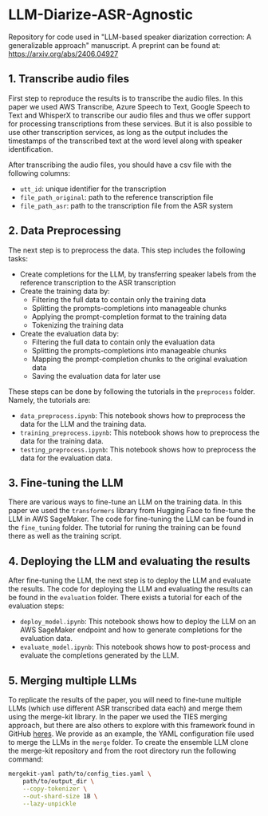 # LLM-Diarize-ASR-Agnostic

Repository for code used in "LLM-based speaker diarization correction: A generalizable approach" manuscript. A preprint can be found at: https://arxiv.org/abs/2406.04927 

## 1. Transcribe audio files

First step to reproduce the results is to transcribe the audio files. In this paper we used AWS Transcribe, Azure Speech to Text, Google Speech to Text and WhisperX to transcribe our audio files and thus we offer support for processing transcriptions from these services. But it is also possible to use other transcription services, as long as the output includes the timestamps of the transcribed text at the word level along with speaker identification.

After transcribing the audio files, you should have a csv file with the following columns:

* `utt_id`: unique identifier for the transcription
* `file_path_original`: path to the reference transcription file
* `file_path_asr`: path to the transcription file from the ASR system

## 2. Data Preprocessing

The next step is to preprocess the data. This step includes the following tasks:

* Create completions for the LLM, by transferring speaker labels from the reference transcription to the ASR transcription
* Create the training data by:
  * Filtering the full data to contain only the training data
  * Splitting the prompts-completions into manageable chunks
  * Applying the prompt-completion format to the training data
  * Tokenizing the training data
* Create the evaluation data by:
  * Filtering the full data to contain only the evaluation data
  * Splitting the prompts-completions into manageable chunks
  * Mapping the prompt-completion chunks to the original evaluation data
  * Saving the evaluation data for later use

These steps can be done by following the tutorials in the `preprocess` folder. Namely, the tutorials are:

* `data_preprocess.ipynb`: This notebook shows how to preprocess the data for the LLM and the training data.
* `training_preprocess.ipynb`: This notebook shows how to preprocess the data for the training data.
* `testing_preprocess.ipynb`: This notebook shows how to preprocess the data for the evaluation data.

## 3. Fine-tuning the LLM

There are various ways to fine-tune an LLM on the training data. In this paper we used the `transformers` library from Hugging Face to fine-tune the LLM in AWS SageMaker. The code for fine-tuning the LLM can be found in the `fine_tuning` folder. The tutorial for runing the training can be found there as well as the training script.

## 4. Deploying the LLM and evaluating the results

After fine-tuning the LLM, the next step is to deploy the LLM and evaluate the results. The code for deploying the LLM and evaluating the results can be found in the `evaluation` folder. There exists a tutorial for each of the evaluation steps:

* `deploy_model.ipynb`: This notebook shows how to deploy the LLM on an AWS SageMaker endpoint and how to generate completions for the evaluation data.
* `evaluate_model.ipynb`: This notebook shows how to post-process and evaluate the completions generated by the LLM.

## 5. Merging multiple LLMs

To replicate the results of the paper, you will need to fine-tune multiple LLMs (which use different ASR transcribed data each) and merge them using the merge-kit library. In the paper we used the TIES merging approach, but there are also others to explore with this framework found in GitHub [heres](https://github.com/arcee-ai/mergekit/tree/main#merge-methods). We provide as an example, the YAML configuration file used to merge the LLMs in the `merge` folder. To create the ensemble LLM clone the merge-kit repository and from the root directory run the following command:

```bash
mergekit-yaml path/to/config_ties.yaml \
    path/to/output_dir \
    --copy-tokenizer \
    --out-shard-size 1B \
    --lazy-unpickle
```
